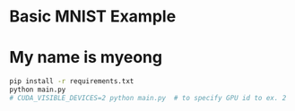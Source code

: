 # Basic MNIST Example
# My name is myeong
```bash
pip install -r requirements.txt
python main.py
# CUDA_VISIBLE_DEVICES=2 python main.py  # to specify GPU id to ex. 2
```
